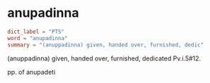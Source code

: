 # anupadinna

``` toml
dict_label = "PTS"
word = "anupadinna"
summary = "(anuppadinna) given, handed over, furnished, dedic"
```

(anuppadinna) given, handed over, furnished, dedicated Pv.i.5#12.

pp. of anupadeti

